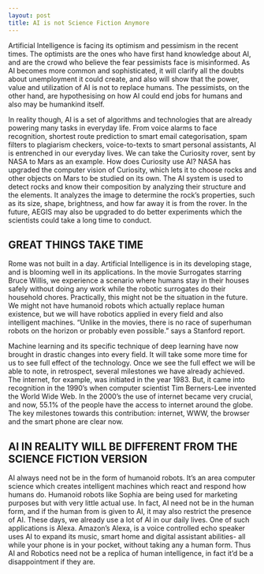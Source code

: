 ```yaml
---
layout: post
title: AI is not Science Fiction Anymore
---
```



Artificial Intelligence is facing its optimism and pessimism in the recent times. The optimists are the ones who have first hand knowledge about AI, and are the crowd who believe the fear pessimists face is misinformed. As AI becomes more common and sophisticated, it will clarify all the doubts about unemployment it could create, and also will show that the power, value and utilization of AI is not to replace humans. The pessimists, on the other hand, are hypothesising on how AI could end jobs for humans and also may be humankind itself.

In reality though, AI is a set of algorithms and technologies that are already powering many tasks in everyday life. From voice alarms to face recognition, shortest route prediction to smart email categorisation, spam filters to plagiarism checkers, voice-to-texts to smart personal assistants, AI is entrenched in our everyday lives. We can take the Curiosity rover, sent by NASA to Mars as an example. How does Curiosity use AI? NASA has upgraded the computer vision of Curiosity, which lets it to choose rocks and other objects on Mars to be studied on its own. The AI system is used to detect rocks and know their composition by analyzing their structure and the elements. It analyzes the image to determine the rock’s properties, such as its size, shape, brightness, and how far away it is from the rover. In the future, AEGIS may also be upgraded to do better experiments which the scientists could take a long time to conduct.

## GREAT THINGS TAKE TIME

Rome was not built in a day. Artificial Intelligence is in its developing stage, and is blooming well in its applications. In the movie Surrogates starring Bruce Willis, we experience a scenario where humans stay in their houses safely without doing any work while the robotic surrogates do their household chores. Practically, this might not be the situation in the future. We might not have humanoid robots which actually replace human existence, but we will have robotics applied in every field and also intelligent machines. “Unlike in the movies, there is no race of superhuman robots on the horizon or probably even possible.” says a Stanford report.

Machine learning and its specific technique of deep learning have now brought in drastic changes into every field. It will take some more time for us to see full effect of the technology. Once we see the full effect we will be able to note, in retrospect, several milestones we have already achieved. The internet, for example, was initiated in the year 1983. But, it came into recognition in the 1990’s when computer scientist Tim Berners-Lee invented the World Wide Web. In the 2000’s the use of internet became very crucial, and now, 55.1% of the people have the access to internet around the globe. The key milestones towards this contribution: internet, WWW, the browser and the smart phone are clear now.

## AI IN REALITY WILL BE DIFFERENT FROM THE SCIENCE FICTION VERSION

AI always need not be in the form of humanoid robots. It’s an area computer science which creates intelligent machines which react and respond how humans do. Humanoid robots like Sophia are being used for marketing purposes but with very little actual use. In fact, AI need not be in the human form, and if the human from is given to AI, it may also restrict the presence of AI. These days, we already use a lot of AI in our daily lives. One of such applications is Alexa. Amazon’s Alexa, is a voice controlled echo speaker uses AI to expand its music, smart home and digital assistant abilities- all while your phone is in your pocket, without taking any a human form. Thus AI and Robotics need not be a replica of human intelligence, in fact it’d be a disappointment if they are.
